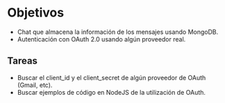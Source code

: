 # Objetivos

* Chat que almacena la información de los mensajes usando MongoDB.
* Autenticación con OAuth 2.0 usando algún proveedor real. 

## Tareas

* Buscar el client_id y el client_secret de algún proveedor de OAuth (Gmail, etc).
* Buscar ejemplos de código en NodeJS de la utilización de OAuth.